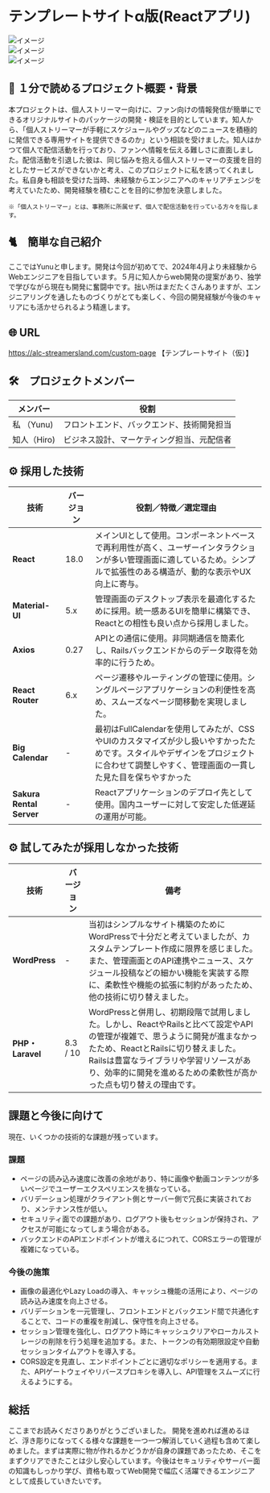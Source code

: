 # テンプレートサイトα版(Reactアプリ)  
![イメージ](path/image01.png)  
![イメージ](path/image02.png)  
![イメージ](path/image03.png)  

## 📌 １分で読めるプロジェクト概要・背景  
本プロジェクトは、個人ストリーマー向けに、ファン向けの情報発信が簡単にできるオリジナルサイトのパッケージの開発・検証を目的としています。知人から、「個人ストリーマーが手軽にスケジュールやグッズなどのニュースを積極的に発信できる専用サイトを提供できるのか」という相談を受けました。知人はかつて個人で配信活動を行っており、ファンへ情報を伝える難しさに直面しました。配信活動を引退した彼は、同じ悩みを抱える個人ストリーマーの支援を目的としたサービスができないかと考え、このプロジェクトに私を誘ってくれました。私自身も相談を受けた当時、未経験からエンジニアへのキャリアチェンジを考えていたため、開発経験を積むことを目的に参加を決意しました。

`※「個人ストリーマー」とは、事務所に所属せず、個人で配信活動を行っている方々を指します。`  

## 🐈　簡単な自己紹介  

ここではYunuと申します。開発は今回が初めてで、2024年4月より未経験からWebエンジニアを目指しています。５月に知人からweb開発の提案があり、独学で学びながら現在も開発に奮闘中です。拙い所はまだたくさんありますが、エンジニアリングを通したものづくりがとても楽しく、今回の開発経験が今後のキャリアにも活かせられるよう精進します。  

## 🌐 URL  

https://alc-streamersland.com/custom-page  【テンプレートサイト（仮）】   

## 🛠️　プロジェクトメンバー  

| メンバー | 役割 |
| -------- | ---- |
| 私 （Yunu)      | フロントエンド、バックエンド、技術開発担当 |
| 知人（Hiro)     | ビジネス設計、マーケティング担当、元配信者 |

## ⚙️ 採用した技術

| 技術                  | バージョン | 役割／特徴／選定理由 |
| --------------------- | ---------- | -------------------- |
| **React**             | 18.0       | メインUIとして使用。コンポーネントベースで再利用性が高く、ユーザーインタラクションが多い管理画面に適しているため。シンプルで拡張性のある構造が、動的な表示やUX向上に寄与。|
| **Material-UI**       | 5.x        | 管理画面のデスクトップ表示を最適化するために採用。統一感あるUIを簡単に構築でき、Reactとの相性も良い点から採用しました。|
| **Axios**             | 0.27       | APIとの通信に使用。非同期通信を簡素化し、Railsバックエンドからのデータ取得を効率的に行うため。|
| **React Router**      | 6.x        | ページ遷移やルーティングの管理に使用。シングルページアプリケーションの利便性を高め、スムーズなページ間移動を実現しました。|
| **Big Calendar**      | -        | 最初はFullCalendarを使用してみたが、CSSやUIのカスタマイズが少し扱いやすかったためです。スタイルやデザインをプロジェクトに合わせて調整しやすく、管理画面の一貫した見た目を保ちやすかった|
| **Sakura Rental Server** | -       | Reactアプリケーションのデプロイ先として使用。国内ユーザーに対して安定した低遅延の運用が可能。|

## ⚙️ 試してみたが採用しなかった技術

| 技術                  | バージョン | 備考 |
| --------------------- | ---------- | ---- |
| **WordPress**         | -          | 当初はシンプルなサイト構築のためにWordPressで十分だと考えていましたが、カスタムテンプレート作成に限界を感じました。また、管理画面とのAPI連携やニュース、スケジュール投稿などの細かい機能を実装する際に、柔軟性や機能の拡張に制約があったため、他の技術に切り替えました。|
| **PHP・Laravel**      | 8.3 / 10   | WordPressと併用し、初期段階で試用しました。しかし、ReactやRailsと比べて設定やAPIの管理が複雑で、思うように開発が進まなかったため、ReactとRailsに切り替えました。Railsは豊富なライブラリや学習リソースがあり、効率的に開発を進めるための柔軟性が高かった点も切り替えの理由です。|


## 課題と今後に向けて  
現在、いくつかの技術的な課題が残っています。   

### 課題  
 
* ページの読み込み速度に改善の余地があり、特に画像や動画コンテンツが多いページでユーザーエクスペリエンスを損なっている。
* バリデーション処理がクライアント側とサーバー側で冗長に実装されており、メンテナンス性が低い。
* セキュリティ面での課題があり、ログアウト後もセッションが保持され、アクセスが可能になってしまう場合がある。
* バックエンドのAPIエンドポイントが増えるにつれて、CORSエラーの管理が複雑になっている。

### 今後の施策  
* 画像の最適化やLazy Loadの導入、キャッシュ機能の活用により、ページの読み込み速度を向上させる。
* バリデーションを一元管理し、フロントエンドとバックエンド間で共通化することで、コードの重複を削減し、保守性を向上させる。
* セッション管理を強化し、ログアウト時にキャッシュクリアやローカルストレージの削除を行う処理を追加する。また、トークンの有効期限設定や自動セッションタイムアウトを導入する。
* CORS設定を見直し、エンドポイントごとに適切なポリシーを適用する。また、APIゲートウェイやリバースプロキシを導入し、API管理をスムーズに行えるようにする。

## 総括  
ここまでお読みくださりありがとうございました。 
開発を進めれば進めるほど、浮き彫りになってくる様々な課題を一つ一つ解消していく過程も含めて楽しめました。まずは実際に物が作れるかどうかが自身の課題であったため、そこをまずクリアできたことは少し安心しています。今後はセキュリティやサーバー面の知識もしっかり学び、資格も取ってWeb開発で幅広く活躍できるエンジニアとして成長していきたいです。  
